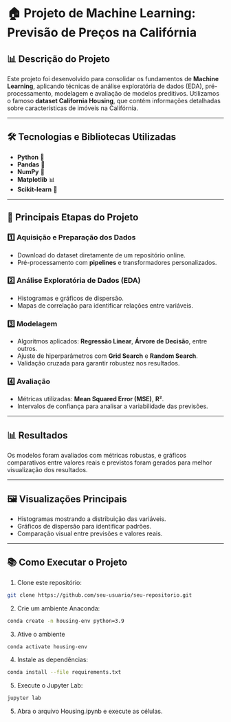 # 🏠 **Projeto de Machine Learning: Previsão de Preços na Califórnia**

## 📊 **Descrição do Projeto**  
Este projeto foi desenvolvido para consolidar os fundamentos de **Machine Learning**, aplicando técnicas de análise exploratória de dados (EDA), pré-processamento, modelagem e avaliação de modelos preditivos. Utilizamos o famoso **dataset California Housing**, que contém informações detalhadas sobre características de imóveis na Califórnia.

---

## 🛠️ **Tecnologias e Bibliotecas Utilizadas**  
- **Python** 🐍  
- **Pandas** 📑  
- **NumPy** 🔢  
- **Matplotlib** 📊  
- **Scikit-learn** 🤖  

---

## 🚀 **Principais Etapas do Projeto**  

### 1️⃣ **Aquisição e Preparação dos Dados**  
- Download do dataset diretamente de um repositório online.  
- Pré-processamento com **pipelines** e transformadores personalizados.  

### 2️⃣ **Análise Exploratória de Dados (EDA)**  
- Histogramas e gráficos de dispersão.  
- Mapas de correlação para identificar relações entre variáveis.  

### 3️⃣ **Modelagem**  
- Algoritmos aplicados: **Regressão Linear**, **Árvore de Decisão**, entre outros.  
- Ajuste de hiperparâmetros com **Grid Search** e **Random Search**.  
- Validação cruzada para garantir robustez nos resultados.  

### 4️⃣ **Avaliação**  
- Métricas utilizadas: **Mean Squared Error (MSE)**, **R²**.  
- Intervalos de confiança para analisar a variabilidade das previsões.  

---

## 📊 **Resultados**  
Os modelos foram avaliados com métricas robustas, e gráficos comparativos entre valores reais e previstos foram gerados para melhor visualização dos resultados.

---

## 🖼️ **Visualizações Principais**  
- Histogramas mostrando a distribuição das variáveis.  
- Gráficos de dispersão para identificar padrões.  
- Comparação visual entre previsões e valores reais.  

---

## 📚 **Como Executar o Projeto**  

1. Clone este repositório:  
```bash
git clone https://github.com/seu-usuario/seu-repositorio.git
```

2. Crie um ambiente Anaconda:
```bash
conda create -n housing-env python=3.9
```

3. Ative o ambiente
```bash
conda activate housing-env
```

4. Instale as dependências:
```bash
conda install --file requirements.txt
```

5. Execute o Jupyter Lab: 
```bash
jupyter lab
```

5. Abra o arquivo Housing.ipynb e execute as células.

